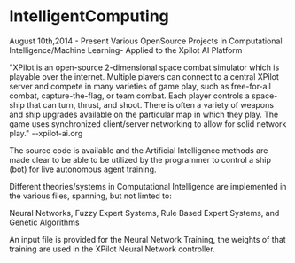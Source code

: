 IntelligentComputing
====================

August 10th,2014 - Present 
Various OpenSource Projects in Computational Intelligence/Machine Learning- Applied to the Xpilot AI Platform

"XPilot is an open-source 2-dimensional space combat simulator which is playable over the internet. Multiple players can connect to a central XPilot server and compete in many varieties of game play, such as free-for-all combat, capture-the-flag, or team combat. Each player controls a space-ship that can turn, thrust, and shoot. There is often a variety of weapons and ship upgrades available on the particular map in which they play. The game uses synchronized client/server networking to allow for solid network play." 
--xpilot-ai.org

The source code is available and the Artificial Intelligence methods are made clear to be able to be utilized by the programmer to control a ship (bot) for live autonomous agent training.

Different theories/systems in Computational Intelligence are implemented in the various files, spanning, but not limted to: 

Neural Networks, Fuzzy Expert Systems, Rule Based Expert Systems, and Genetic Algorithms 

An input file is provided for the Neural Network Training, the weights of that training are used in the XPilot Neural Network controller. 


